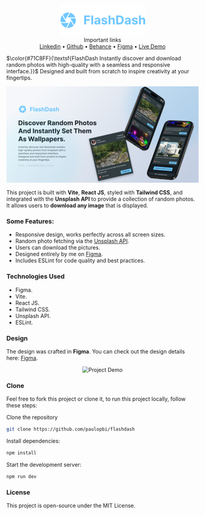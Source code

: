 <p align="center">
<img src="./public/logo.png" alt="FlashDash logo"> <br>
Important links<br>
<a href="https://www.linkedin.com/in/paulopbi/">Linkedin</a> • <a href="https://github.com/paulopbi">Github</a> • <a href="https://www.behance.net/paulopbi">Behance</a> • <a href="https://www.figma.com/design/xwy4ELBS248NDqluvTWu58/Unsplash-API?m=auto&t=lcRGgUNS2douRevJ-1">Figma</a> • <a href="https://paulopbi.github.io/flashdash/">Live Demo</a>
</p>

$\color{#71C8FF}{\textsf{FlashDash Instantly discover and download random photos with high-quality with a seamless and responsive interface.}}$ Designed and built from scratch to inspire creativity at your fingertips.

<p align="center">
<img src="./public/thumb.jpg" alt="Thumb">
</p>

This project is built with **Vite**, **React JS**, styled with **Tailwind CSS**, and integrated with the **Unsplash API** to provide a collection of random photos. It allows users to **download any image** that is displayed.

### Some Features:

- Responsive design, works perfectly across all screen sizes.
- Random photo fetching via the [Unsplash API](https://unsplash.com/documentation).
- Users can download the pictures.
- Designed entirely by me on [Figma](https://www.figma.com/design/xwy4ELBS248NDqluvTWu58/Unsplash-API?m=auto&t=lcRGgUNS2douRevJ-1).
- Includes ESLint for code quality and best practices.

### Technologies Used

- Figma.
- Vite.
- React JS.
- Tailwind CSS.
- Unsplash API.
- ESLint.

### Design

The design was crafted in **Figma**. You can check out the design details here: [Figma](https://www.figma.com/design/xwy4ELBS248NDqluvTWu58/Unsplash-API?m=auto&t=lcRGgUNS2douRevJ-1).

<p align="center">
<img src="public/flashdash_demo.gif" alt="Project Demo">
</p>

### Clone

Feel free to fork this project or clone it, to run this project locally, follow these steps:

Clone the repository

```bash
git clone https://github.com/paulopbi/flashdash
```

Install dependencies:

```bash
npm install
```

Start the development server:

```bash
npm run dev
```

### License

This project is open-source under the MIT License.

